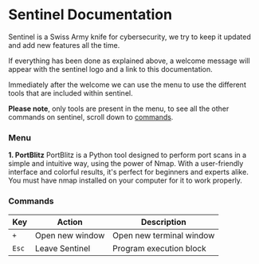 # Sentinel Documentation
Sentinel is a Swiss Army knife for cybersecurity, we try to keep it updated and add new features all the time.

If everything has been done as explained above, a welcome message will appear with the sentinel logo and a link to this documentation.

Immediately after the welcome we can use the menu to use the different tools that are included within sentinel.

**Please note**, only tools are present in the menu, to see all the other commands on sentinel, scroll down to [commands](#commands).

### Menu

**1. PortBlitz**
PortBlitz is a Python tool designed to perform port scans in a simple and intuitive way, using the power of Nmap. With a user-friendly interface and colorful results, it's perfect for beginners and experts alike. You must have nmap installed on your computer for it to work properly.


### Commands

| Key         | Action              | Description                                |
|------------ |---------------------|--------------------------------------------|
| `+`         | Open new window     | Open new terminal window                   |
| `Esc`       | Leave Sentinel      | Program execution block                    |